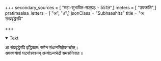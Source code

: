 +++
secondary_sources = [ "महा-सुभाषित-सङ्ग्रहः - 5519",]
meters = [ "उपजाति",]
pratimaalaa_letters = [ "अ", "त",]
jsonClass = "Subhaashita"
title = "आ सम्प्रवृद्धेरपि"

+++

<details open><summary>Text</summary>

आ संप्रवृद्धेरपि वृद्धिकामः समेन संधानमिहोपगच्छेत्।  
अपक्वयोर्वा घटयोरवश्यम् अन्योऽन्यभेदी समसंनिपातः॥
</details>
